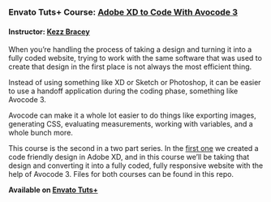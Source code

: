 ### Envato Tuts+ Course: [Adobe XD to Code With Avocode 3](https://webdesign.tutsplus.com/courses/adobe-xd-to-code-with-avocode-3)
#### Instructor: [Kezz Bracey](https://tutsplus.com/authors/kezz-bracey)

When you’re handling the process of taking a design and turning it into a fully coded website, trying to work with the same software that was used to create that design in the first place is not always the most efficient thing.

Instead of using something like XD or Sketch or Photoshop, it can be easier to use a handoff application during the coding phase, something like Avocode 3.

Avocode can make it a whole lot easier to do things like exporting images, generating CSS, evaluating measurements, working with variables, and a whole bunch more.

This course is the second in a two part series. In the [first one](https://webdesign.tutsplus.com/courses/code-friendly-design-with-adobe-xd) we created a code friendly design in Adobe XD, and in this course we’ll be taking that design and converting it into a fully coded, fully responsive website with the help of Avocode 3. Files for both courses can be found in this repo.

**Available on [Envato Tuts+](https://webdesign.tutsplus.com/courses/adobe-xd-to-code-with-avocode-3)**